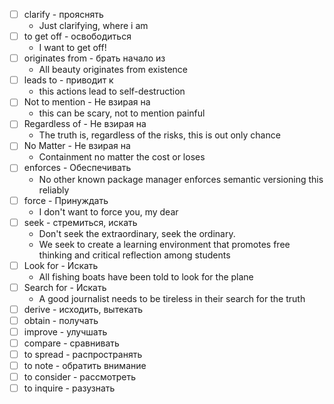 - [ ] clarify - прояснять
    - Just clarifying, where i am
- [ ] to get off - освободиться
    - I want to get off!
- [ ] originates from - брать начало из
    - All beauty originates from existence
- [ ] leads to - приводит к
    - this actions lead to self-destruction
- [ ] Not to mention - Не взирая на
    - this can be scary, not to mention painful
- [ ] Regardless of - Не взирая на
    - The truth is, regardless of the risks, this is out only chance  
- [ ] No Matter - Не взирая на
    - Containment no matter the cost or loses
- [ ] enforces - Обеспечивать
    - No other known package manager enforces semantic versioning this reliably
- [ ] force - Принуждать
    - I don't want to force you, my dear
- [ ] seek - стремиться, искать
    - Don't seek the extraordinary, seek the ordinary.
    - We seek to create a learning environment that promotes free thinking and critical reflection among students
- [ ] Look for - Искать
    - All fishing boats have been told to look for the plane
- [ ] Search for - Искать
	- A good journalist needs to be tireless in their search for the truth
- [ ] derive - исходить, вытекать
- [ ] obtain - получать
- [ ] improve - улучшать
- [ ] compare - сравнивать
- [ ] to spread - распространять
- [ ] to note - обратить внимание
- [ ] to consider - рассмотреть
- [ ] to inquire - разузнать

